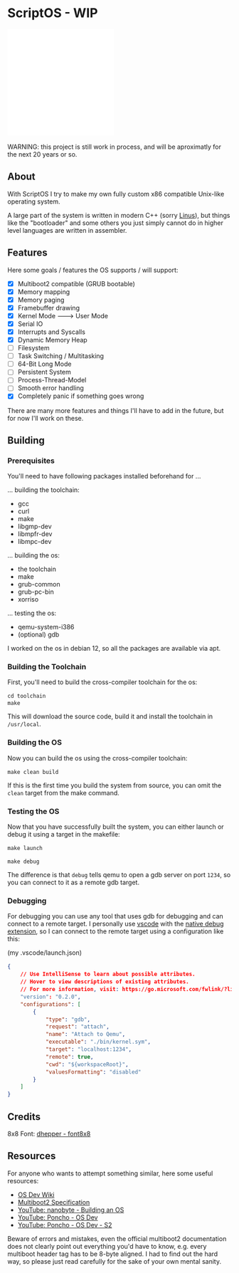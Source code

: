 # ScriptOS - WIP

![ScriptOS Logo](./logo/scriptos.svg)

WARNING: this project is still work in process, and will be aproximatly for the next 20 years or so.

## About

With ScriptOS I try to make my own fully custom x86 compatible Unix-like operating system.

A large part of the system is written in modern C++ (sorry [Linus](https://github.com/torvalds)), but things like the "bootloader" and some others you just simply cannot do in higher level languages are written in assembler.

## Features

Here some goals / features the OS supports / will support:

- [x] Multiboot2 compatible (GRUB bootable)
- [x] Memory mapping
- [x] Memory paging
- [x] Framebuffer drawing
- [x] Kernel Mode ---> User Mode
- [x] Serial IO
- [x] Interrupts and Syscalls
- [x] Dynamic Memory Heap
- [ ] Filesystem
- [ ] Task Switching / Multitasking
- [ ] 64-Bit Long Mode
- [ ] Persistent System
- [ ] Process-Thread-Model
- [ ] Smooth error handling
- [x] Completely panic if something goes wrong

There are many more features and things I'll have to add in the future, but for now I'll work on these.

## Building

### Prerequisites

You'll need to have following packages installed beforehand for ...

... building the toolchain:
- gcc
- curl
- make
- libgmp-dev
- libmpfr-dev
- libmpc-dev

... building the os:
- the toolchain
- make
- grub-common
- grub-pc-bin
- xorriso

... testing the os:
- qemu-system-i386
- (optional) gdb

I worked on the os in debian 12, so all the packages are available via apt.

### Building the Toolchain

First, you'll need to build the cross-compiler toolchain for the os:

```shell
cd toolchain
make
```

This will download the source code, build it and install the toolchain in `/usr/local`.

### Building the OS

Now you can build the os using the cross-compiler toolchain:

```shell
make clean build
```

If this is the first time you build the system from source, you can omit the `clean` target from the make command.

### Testing the OS

Now that you have successfully built the system, you can either launch or debug it using a target in the makefile:

```shell
make launch
```

```shell
make debug
```

The difference is that `debug` tells qemu to open a gdb server on port `1234`, so you can connect to it as a remote gdb target.

### Debugging

For debugging you can use any tool that uses gdb for debugging and can connect to a remote target. I personally use [vscode](https://code.visualstudio.com/) with the [native debug extension](https://marketplace.visualstudio.com/items?itemName=webfreak.debug), so I can connect to the remote target using a configuration like this:

(my .vscode/launch.json)
```json
{
    // Use IntelliSense to learn about possible attributes.
    // Hover to view descriptions of existing attributes.
    // For more information, visit: https://go.microsoft.com/fwlink/?linkid=830387
    "version": "0.2.0",
    "configurations": [
        {
            "type": "gdb",
            "request": "attach",
            "name": "Attach to Qemu",
            "executable": "./bin/kernel.sym",
            "target": "localhost:1234",
            "remote": true,
            "cwd": "${workspaceRoot}",
            "valuesFormatting": "disabled"
        }
    ]
}
```

## Credits

8x8 Font: [dhepper - font8x8](https://github.com/dhepper/font8x8)

## Resources

For anyone who wants to attempt something similar, here some useful resources:

- [OS Dev Wiki](https://wiki.osdev.org/)
- [Multiboot2 Specification](https://www.gnu.org/software/grub/manual/multiboot2/multiboot.html)
- [YouTube: nanobyte - Building an OS](https://www.youtube.com/playlist?list=PLFjM7v6KGMpiH2G-kT781ByCNC_0pKpPN)
- [YouTube: Poncho - OS Dev](https://www.youtube.com/playlist?list=PLxN4E629pPnKKqYsNVXpmCza8l0Jb6l8-)
- [YouTube: Poncho - OS Dev - S2](https://www.youtube.com/playlist?list=PLxN4E629pPnJxCQCLy7E0SQY_zuumOVyZ)

Beware of errors and mistakes, even the official multiboot2 documentation does not clearly point out everything you'd have to know, e.g. every multiboot header tag has to be 8-byte aligned. I had to find out the hard way, so please just read carefully for the sake of your own mental sanity.
